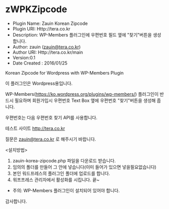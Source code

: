 # zWPKZipcode

* Plugin Name: Zauin Korean Zipcode  
* Plugin URI: Http://tera.co.kr
* Description: WP-Members 플러그인에 우편번호 필드 옆에 "찾기"버튼을 생성합니다.
* Author: zauin (zauin@tera.co.kr)
* Author URI: Http://tera.co.kr/main
* Version:0.1
* Date Created : 2016/01/25

Korean Zipcode for Wordpress with WP-Members Plugin

이 플러그인은 Wordpress용입니다.

WP-Members(https://ko.wordpress.org/plugins/wp-members/) 플러그인이 반드시 필요하며 
회원가입시 우편번호 Text Box 옆에 우편번호 "찾기"버튼을 생성해 줍니다.

우편번호는 다음 우편번호 찾기 API를 사용합니다.

테스트 사이트
http://tera.co.kr

질문은 zauin@tera.co.kr 로 해주시기 바랍니다.

<설치방법>
1. zauin-korea-zipcode.php 파일을 다운로드 받습니다.
2. 임의의 폴더를 만들어 그 안에 넣습니다(이미 들어가 있으면 넣을필요없습니다)
3. 본인 워드프레스의 플러그인 폴더에 업로드를 합니다.
4. 워프프레스 관리자에서 활성화를 시킵니다. 끝~

* 주의: WP-Members 플러그인이 설치되어 있어야 합니다.

감사합니다.



